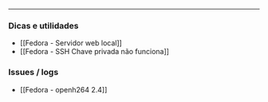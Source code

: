 
---

### Dicas e utilidades
- [[Fedora - Servidor web local]]
- [[Fedora - SSH Chave privada não funciona]]

### Issues / logs
- [[Fedora - openh264 2.4]]
